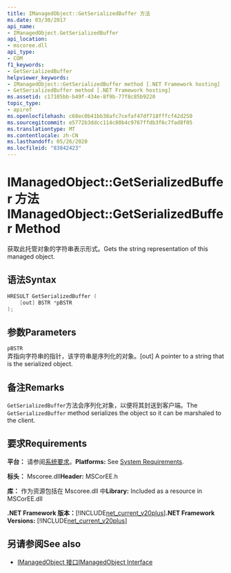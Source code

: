 ```yaml
---
title: IManagedObject::GetSerializedBuffer 方法
ms.date: 03/30/2017
api_name:
- IManagedObject.GetSerializedBuffer
api_location:
- mscoree.dll
api_type:
- COM
f1_keywords:
- GetSerializedBuffer
helpviewer_keywords:
- IManagedObject::GetSerializedBuffer method [.NET Framework hosting]
- GetSerializedBuffer method [.NET Framework hosting]
ms.assetid: c17105bb-b49f-434e-8f9b-77f8c85b9220
topic_type:
- apiref
ms.openlocfilehash: c68ec0b41bb38afc7cefaf47df718fffcf42d250
ms.sourcegitcommit: e5772b3ddcc114c80b4c9767ffdb3f6c7fad8f05
ms.translationtype: MT
ms.contentlocale: zh-CN
ms.lasthandoff: 05/26/2020
ms.locfileid: "83842423"
---
```

# <a name="imanagedobjectgetserializedbuffer-method"></a><span data-ttu-id="04bfd-102">IManagedObject::GetSerializedBuffer 方法</span><span class="sxs-lookup"><span data-stu-id="04bfd-102">IManagedObject::GetSerializedBuffer Method</span></span>
<span data-ttu-id="04bfd-103">获取此托管对象的字符串表示形式。</span><span class="sxs-lookup"><span data-stu-id="04bfd-103">Gets the string representation of this managed object.</span></span>  
  
## <a name="syntax"></a><span data-ttu-id="04bfd-104">语法</span><span class="sxs-lookup"><span data-stu-id="04bfd-104">Syntax</span></span>  
  
```cpp  
HRESULT GetSerializedBuffer (  
    [out] BSTR *pBSTR  
);  
```  
  
## <a name="parameters"></a><span data-ttu-id="04bfd-105">参数</span><span class="sxs-lookup"><span data-stu-id="04bfd-105">Parameters</span></span>  
 `pBSTR`  
 <span data-ttu-id="04bfd-106">弄指向字符串的指针，该字符串是序列化的对象。</span><span class="sxs-lookup"><span data-stu-id="04bfd-106">[out] A pointer to a string that is the serialized object.</span></span>  
  
## <a name="remarks"></a><span data-ttu-id="04bfd-107">备注</span><span class="sxs-lookup"><span data-stu-id="04bfd-107">Remarks</span></span>  
 <span data-ttu-id="04bfd-108">`GetSerializedBuffer`方法会序列化对象，以便将其封送到客户端。</span><span class="sxs-lookup"><span data-stu-id="04bfd-108">The `GetSerializedBuffer` method serializes the object so it can be marshaled to the client.</span></span>  
  
## <a name="requirements"></a><span data-ttu-id="04bfd-109">要求</span><span class="sxs-lookup"><span data-stu-id="04bfd-109">Requirements</span></span>  
 <span data-ttu-id="04bfd-110">**平台：** 请参阅[系统要求](../../get-started/system-requirements.md)。</span><span class="sxs-lookup"><span data-stu-id="04bfd-110">**Platforms:** See [System Requirements](../../get-started/system-requirements.md).</span></span>  
  
 <span data-ttu-id="04bfd-111">**标头：** Mscoree.dll</span><span class="sxs-lookup"><span data-stu-id="04bfd-111">**Header:** MSCorEE.h</span></span>  
  
 <span data-ttu-id="04bfd-112">**库：** 作为资源包括在 Mscoree.dll 中</span><span class="sxs-lookup"><span data-stu-id="04bfd-112">**Library:** Included as a resource in MSCorEE.dll</span></span>  
  
 <span data-ttu-id="04bfd-113">**.NET Framework 版本：**[!INCLUDE[net_current_v20plus](../../../../includes/net-current-v20plus-md.md)]</span><span class="sxs-lookup"><span data-stu-id="04bfd-113">**.NET Framework Versions:** [!INCLUDE[net_current_v20plus](../../../../includes/net-current-v20plus-md.md)]</span></span>  
  
## <a name="see-also"></a><span data-ttu-id="04bfd-114">另请参阅</span><span class="sxs-lookup"><span data-stu-id="04bfd-114">See also</span></span>

- [<span data-ttu-id="04bfd-115">IManagedObject 接口</span><span class="sxs-lookup"><span data-stu-id="04bfd-115">IManagedObject Interface</span></span>](imanagedobject-interface.md)
